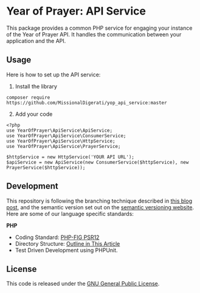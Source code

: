 # Year of Prayer: API Service

This package provides a common PHP service for engaging your instance of the Year of Prayer API.  It handles the communication between your application and the API.

## Usage

Here is how to set up the API service:

1. Install the library

```
composer require https://github.com/MissionalDigerati/yop_api_service:master
```
2. Add your code
```
<?php
use YearOfPrayer\ApiService\ApiService;
use YearOfPrayer\ApiService\ConsumerService;
use YearOfPrayer\ApiService\HttpService;
use YearOfPrayer\ApiService\PrayerService;

$httpService = new HttpService('YOUR API URL');
$apiService = new ApiService(new ConsumerService($httpService), new PrayerService($httpService));
```

## Development

This repository is following the branching technique described in [this blog post](http://nvie.com/posts/a-successful-git-branching-model/), and the semantic version set out on the [semantic versioning website](http://semver.org/).  Here are some of our language specific standards:

**PHP**

* Coding Standard: [PHP-FIG PSR12](https://www.php-fig.org/psr/psr-12/)
* Directory Structure: [Outline in This Article](https://blog.nikolaposa.in.rs/2017/01/16/on-structuring-php-projects/)
* Test Driven Development using PHPUnit.

## License

This code is released under the [GNU General Public License](https://www.gnu.org/licenses/gpl-3.0.en.html).
